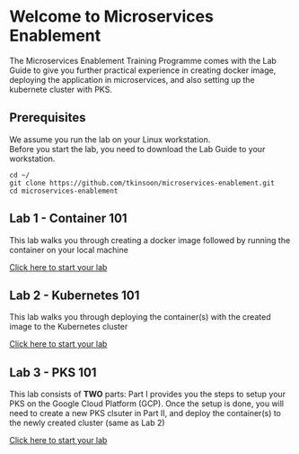 # Welcome to Microservices Enablement

The Microservices Enablement Training Programme comes with the Lab Guide to give you further practical experience in creating docker image, deploying the application in microservices, and also setting up the kubernete cluster with PKS.

## Prerequisites

We assume you run the lab on your Linux workstation. <br> 
Before you start the lab, you need to download the Lab Guide to your workstation.
```
cd ~/
git clone https://github.com/tkinsoon/microservices-enablement.git
cd microservices-enablement
```

## Lab 1 - Container 101

This lab walks you through creating a docker image followed by running the container on your local machine

[Click here to start your lab](./labs/01-lab1.md)


## Lab 2 - Kubernetes 101

This lab walks you through deploying the container(s) with the created image to the Kubernetes cluster

[Click here to start your lab](./labs/02-lab2.md)


## Lab 3 - PKS 101

This lab consists of **TWO** parts: Part I provides you the steps to setup your PKS on the Google Cloud Platform (GCP). Once the setup is done, you will need to create a new PKS clsuter in Part II, and deploy the container(s) to the newly created cluster (same as Lab 2)

[Click here to start your lab](./labs/03-lab3.md)

